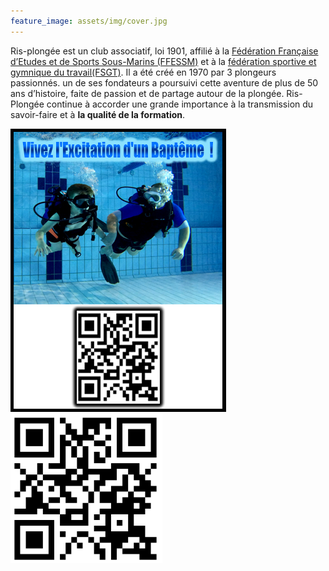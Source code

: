 ```yaml
---
feature_image: assets/img/cover.jpg
---
```

Ris-plongée est un club associatif, loi 1901, affilié à la [Fédération Française d’Etudes et de Sports Sous-Marins (FFESSM)](https://ffessm.fr/) et à la [fédération sportive et gymnique du travail(FSGT)](https://plongee-fsgt.org/).
Il a été créé en 1970 par 3 plongeurs passionnés. un de ses fondateurs a poursuivi cette aventure de plus de 50 ans d’histoire, faite de passion et de partage autour de la plongée.
Ris- Plongée continue à accorder une grande importance à la transmission du savoir-faire et à **la qualité de la formation**.

<div>
    <a href='https://www.helloasso.com/associations/asrp-ris-plongee/evenements/bapteme-de-plongee-2'>
        <img src='assets/img/baptism.png' />
    </a>
    <a href='https://www.helloasso.com/associations/asrp-ris-plongee/adhesions/adhesion-2023-2024'>
        <img src='assets/img/subscribe.png' />
    </a>
</div>